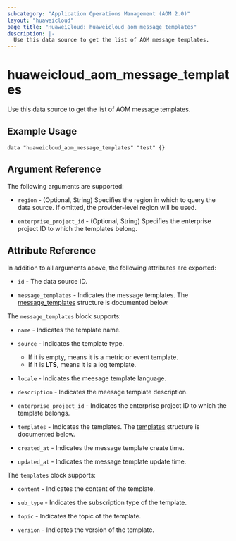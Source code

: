 ```yaml
---
subcategory: "Application Operations Management (AOM 2.0)"
layout: "huaweicloud"
page_title: "HuaweiCloud: huaweicloud_aom_message_templates"
description: |-
  Use this data source to get the list of AOM message templates.
---
```


# huaweicloud_aom_message_templates

Use this data source to get the list of AOM message templates.

## Example Usage

```hcl
data "huaweicloud_aom_message_templates" "test" {}
```

## Argument Reference

The following arguments are supported:

* `region` - (Optional, String) Specifies the region in which to query the data source.
  If omitted, the provider-level region will be used.

* `enterprise_project_id` - (Optional, String) Specifies the enterprise project ID to which the templates belong.

## Attribute Reference

In addition to all arguments above, the following attributes are exported:

* `id` - The data source ID.

* `message_templates` - Indicates the message templates.
  The [message_templates](#attrblock--message_templates) structure is documented below.

<a name="attrblock--message_templates"></a>
The `message_templates` block supports:

* `name` - Indicates the template name.

* `source` - Indicates the template type.
  + If it is empty, means it is a metric or event template.
  + If it is **LTS**, means it is a log template.

* `locale` - Indicates the meesage template language.

* `description` - Indicates the meesage template description.

* `enterprise_project_id` - Indicates the enterprise project ID to which the template belongs.

* `templates` - Indicates the templates.
  The [templates](#attrblock--message_templates--templates) structure is documented below.

* `created_at` - Indicates the message template create time.

* `updated_at` - Indicates the message template update time.

<a name="attrblock--message_templates--templates"></a>
The `templates` block supports:

* `content` - Indicates the content of the template.

* `sub_type` - Indicates the subscription type of the template.

* `topic` - Indicates the topic of the template.

* `version` - Indicates the version of the template.

